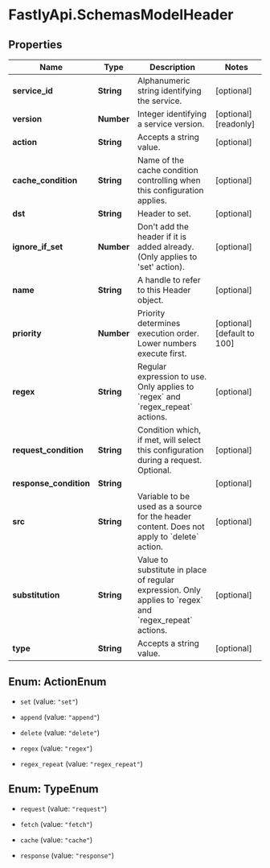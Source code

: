 # FastlyApi.SchemasModelHeader

## Properties

Name | Type | Description | Notes
------------ | ------------- | ------------- | -------------
**service_id** | **String** | Alphanumeric string identifying the service. | [optional] 
**version** | **Number** | Integer identifying a service version. | [optional] [readonly] 
**action** | **String** | Accepts a string value. | [optional] 
**cache_condition** | **String** | Name of the cache condition controlling when this configuration applies. | [optional] 
**dst** | **String** | Header to set. | [optional] 
**ignore_if_set** | **Number** | Don&#39;t add the header if it is added already. (Only applies to &#39;set&#39; action). | [optional] 
**name** | **String** | A handle to refer to this Header object. | [optional] 
**priority** | **Number** | Priority determines execution order. Lower numbers execute first. | [optional] [default to 100]
**regex** | **String** | Regular expression to use. Only applies to &#x60;regex&#x60; and &#x60;regex_repeat&#x60; actions. | [optional] 
**request_condition** | **String** | Condition which, if met, will select this configuration during a request. Optional. | [optional] 
**response_condition** | **String** |  | [optional] 
**src** | **String** | Variable to be used as a source for the header content. Does not apply to &#x60;delete&#x60; action. | [optional] 
**substitution** | **String** | Value to substitute in place of regular expression. Only applies to &#x60;regex&#x60; and &#x60;regex_repeat&#x60; actions. | [optional] 
**type** | **String** | Accepts a string value. | [optional] 



## Enum: ActionEnum


* `set` (value: `"set"`)

* `append` (value: `"append"`)

* `delete` (value: `"delete"`)

* `regex` (value: `"regex"`)

* `regex_repeat` (value: `"regex_repeat"`)





## Enum: TypeEnum


* `request` (value: `"request"`)

* `fetch` (value: `"fetch"`)

* `cache` (value: `"cache"`)

* `response` (value: `"response"`)




